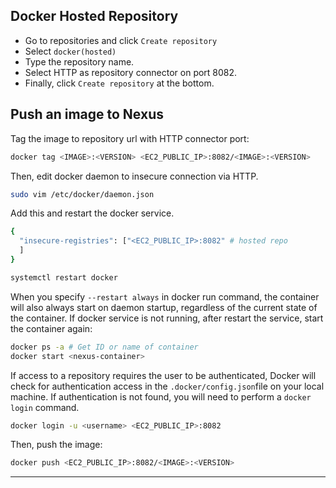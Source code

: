 ## Docker Hosted Repository

+ Go to repositories and click `Create repository`
+ Select `docker(hosted)`
+ Type the repository name.
+ Select HTTP as repository connector on port 8082.
+ Finally, click `Create repository` at the bottom.

## Push an image to Nexus

Tag the image to repository url with HTTP connector port:

```bash
docker tag <IMAGE>:<VERSION> <EC2_PUBLIC_IP>:8082/<IMAGE>:<VERSION>
```

Then, edit docker daemon to insecure connection via HTTP.

```bash
sudo vim /etc/docker/daemon.json
```

Add this and restart the docker service.

```bash
{
  "insecure-registries": ["<EC2_PUBLIC_IP>:8082" # hosted repo
  ]
}
```

```bash
systemctl restart docker
```

When you specify `--restart always` in docker run command, the container will also always start on daemon startup, regardless of the current state of the container. If docker service is not running, after restart the service, start the container again:

```bash
docker ps -a # Get ID or name of container
docker start <nexus-container>
```

If access to a repository requires the user to be authenticated, Docker will check for authentication access in the `.docker/config.json`file on your local machine. If authentication is not found, you will need to perform a `docker login` command.

```bash
docker login -u <username> <EC2_PUBLIC_IP>:8082
```

Then, push the image:

```bash
docker push <EC2_PUBLIC_IP>:8082/<IMAGE>:<VERSION>
```

----------------------------------------------------------------------------------------

